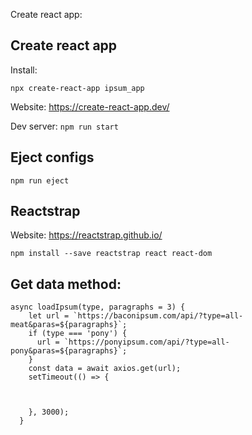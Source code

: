 Create react app:
## Create react app

Install:
```
npx create-react-app ipsum_app
```

Website: https://create-react-app.dev/


Dev server: `npm run start`

## Eject configs

```
npm run eject
```


## Reactstrap

Website: https://reactstrap.github.io/

```
npm install --save reactstrap react react-dom
```


## Get data method:
```
async loadIpsum(type, paragraphs = 3) {
    let url = `https://baconipsum.com/api/?type=all-meat&paras=${paragraphs}`;
    if (type === 'pony') {
      url = `https://ponyipsum.com/api/?type=all-pony&paras=${paragraphs}`;
    }
    const data = await axios.get(url);
    setTimeout(() => {
      


    }, 3000);
  }
  ```